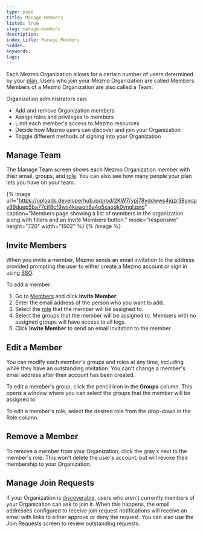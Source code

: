 ```yaml
---
type: page
title: Manage Members
listed: true
slug: manage-members
description: 
index_title: Manage Members
hidden: 
keywords: 
tags: 
---
```


Each Mezmo Organization allows for a certain number of users determined by your [plan](https://www.mezmo.com/pricing). Users who join your Mezmo Organization are called Members. Members of a Mezmo Organization are also called a Team.

Organization administrators can:

- Add and remove Organization members
- Assign roles and privileges to members
- Limit each member's access to Mezmo resources
- Decide how Mezmo users can discover and join your Organization
- Toggle different methods of signing into your Organization

## Manage Team

The Manage Team screen shows each Mezmo Organization member with their email, groups, and [role](https://docs.mezmo.com/docs/rbac). You can also see how many people your plan lets you have on your team.

{% image url="https://uploads.developerhub.io/prod/2KW7/ypj78yddwws4jqzr38yxcpy99duep5ba77cjf8cf9ws4kowon8a4o5xaogk0vngl.png" caption="Members page showing a list of members in the organization along with filters and an Invite Members button." mode="responsive" height="720" width="1502" %}
{% /image %}

## Invite Members

When you invite a member, Mezmo sends an email invitation to the address provided prompting the user to either create a Mezmo account or sign in using [SSO](https://docs.mezmo.com/docs/saml-sso).

To add a member:

1. Go to [Members](https://app.mezmo.com/manage/team) and click **Invite Member**.
2. Enter the email address of the person who you want to add.
3. Select the [role](https://docs.mezmo.com/docs/rbac) that the member will be assigned to.
4. Select the groups that the member will be assigned to. Members with no assigned groups will have access to all logs.
5. Click **Invite Member** to send an email invitation to the member.

## Edit a Member

You can modify each member's groups and roles at any time, including while they have an outstanding invitation. You can't change a member's email address after their account has been created.

To edit a member's group, click the pencil icon in the **Groups** column. This opens a window where you can select the groups that the member will be assigned to.

To edit a member's role, select the desired role from the drop-down in the Role column.

## Remove a Member

To remove a member from your Organization, click the gray `X` next to the member's role. This won't delete the user's account, but will revoke their membership to your Organization.

## Manage Join Requests

If your Organization is [discoverable](https://docs.mezmo.com/docs/manage-access), users who aren't currently members of your Organization can ask to join it. When this happens, the email addresses configured to receive join request notifications will receive an email with links to either approve or deny the request. You can also use the Join Requests screen to review outstanding requests.